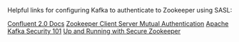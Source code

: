 Helpful links for configuring Kafka to authenticate to Zookeeper using SASL:

[Confluent 2.0 Docs](https://docs.confluent.io/2.0.0/kafka/zookeeper-authentication.html)
[Zookeeper Client Server Mutual Authentication](https://cwiki.apache.org/confluence/display/ZOOKEEPER/Client-Server+mutual+authentication)
[Apache Kafka Security 101](https://www.confluent.io/blog/apache-kafka-security-authorization-authentication-encryption/)
[Up and Running with Secure Zookeeper](https://github.com/ekoontz/zookeeper/wiki)

